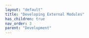 ```yaml
---
layout: "default"
title: "Developing External Modules"
has_children: true
nav_order: 3
parent: "Development"
---
```

